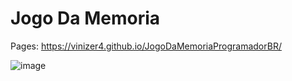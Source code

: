 # Jogo Da Memoria

Pages: https://vinizer4.github.io/JogoDaMemoriaProgramadorBR/

![image](https://user-images.githubusercontent.com/85684965/177022170-5dbb1dd2-743c-4ce3-b087-e2fa1f39befa.png)
